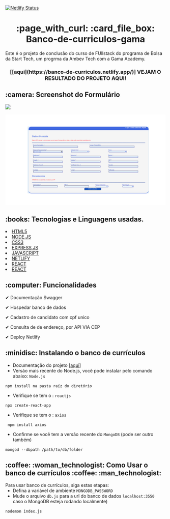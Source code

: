 [![Netlify Status](https://api.netlify.com/api/v1/badges/09a82d0b-1844-4c19-9114-c6638febe919/deploy-status)](https://app.netlify.com/sites/banco-de-curriculos/deploys)
<h1 align="center"> :page_with_curl: :card_file_box: Banco-de-curriculos-gama </h1>

</hr>

Este é o projeto de conclusão do curso de FUllstack do programa de  Bolsa da Start Tech, um progrma da Ambev Tech com  a Gama Academy.

<h3 align="center"> [[aqui](https://banco-de-curriculos.netlify.app/)]
VEJAM O RESULTADO DO PROJETO AQUI!
</h3>


<h2> :camera:  Screenshot do  Formulário </h2>

</hr>
<img src=”https://github.com/Isabellalima86/banco-de-curriculos-gama/blob/main/screenshot.png”>

![image](https://github.com/Isabellalima86/banco-de-curriculos-gama/blob/main/screenshot.png)


<h2> :books: Tecnologias e  Linguagens  usadas. </h2>
</hr>
<li> <a href="https://dev.w3.org/html5/html-author/"> HTML5 </a>
<li> <a href="https://nodejs.org/en/"> NODE.JS </a>
<li> <a href="https://www.w3schools.com/css/"> CSS3 </a>
<li> <a href="https://expressjs.com/pt-br/"> EXPRESS JS </a>
<li> <a href="https://developer.mozilla.org/en-US/docs/Web/JavaScript"> JAVASCRIPT </a>
<li> <a href="https://www.netlify.com/"> NETLIFY </a>
<li> <a href="https://pt-br.reactjs.org/"> REACT </a>
<li> <a href="https://www.npmjs.com/package/axios"> REACT </a>


<h2> 	:computer: Funcionalidades</h2>
</hr>

<p>&#10004;  Documentação Swagger<br>
<p>&#10004; Hospedar banco de dados<br>
<p>&#10004; Cadastro de candidato com cpf unico <br>
<p>&#10004; Consulta de de endereço, por API VIA CEP<br>
<p>&#10004; Deploy Netlify<br>



<h2> :minidisc: Instalando o banco de currículos </h2>
</hr>

* Documentação do projeto [[aqui](https://github.com/Isabellalima86/banco-de-curriculos-gama/blob/back/backend/src/swagger.json)]
* Versão mais recente do Node.js, você pode instalar pelo comando abaixo: `Node.js`
  
```
npm install na pasta raíz do diretório
```
 
* Verifique se tem o : `reactjs`
  
```
npx create-react-app
```

* Verifique se tem o : `axios`
  
```
 npm install axios
```

 
* Confirme se você tem a versão recente do `MongoDB` (pode ser outro também)
  
```
mongod --dbpath /path/to/db/folder
```

<h2> :coffee:	:woman_technologist: Como Usar o banco de currículos :coffee: :man_technologist: </h2> 
</hr>
Para usar banco de currículos, siga estas etapas:
  
* Defina a variável de ambiente `MONGODB_PASSWORD`
* Mude o arquivo `db.js` para a url do banco de dados `localhost:3550` caso o MongoDB esteja rodando localmente)

```
nodemon index.js
```
